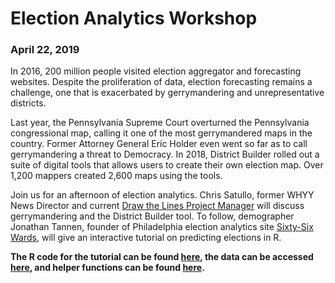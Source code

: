 # Election Analytics Workshop
### April 22, 2019

In 2016, 200 million people visited election aggregator and forecasting websites. Despite the proliferation of data, election forecasting remains a challenge, one that is exacerbated by gerrymandering and unrepresentative districts.

Last year, the Pennsylvania Supreme Court overturned the Pennsylvania congressional map, calling it one of the most gerrymandered maps in the country. Former Attorney General Eric Holder even went so far as to call gerrymandering a threat to Democracy. In 2018, District Builder rolled out a suite of digital tools that allows users to create their own election map. Over 1,200 mappers created 2,600 maps using the tools.

Join us for an afternoon of election analytics. Chris Satullo, former WHYY News Director and current [Draw the Lines Project Manager](https://drawthelinespa.org/) will discuss gerrymandering and the District Builder tool. To follow, demographer Jonathan Tannen, founder of Philadelphia election analytics site [Sixty-Six Wards](http://www.sixtysixwards.com/), will give an interactive tutorial on predicting elections in R.

<strong>The R code for the tutorial can be found [here](https://pennmusa.github.io/ElectionAnalyticsWorkshop/), the data can be accessed [here](https://github.com/PennMUSA/ElectionAnalyticsWorkshop/tree/master/data), and helper functions can be found [here](https://github.com/PennMUSA/ElectionAnalyticsWorkshop/tree/master/utils).</strong>
